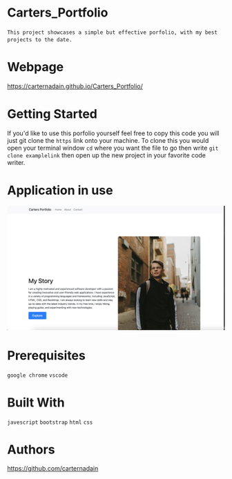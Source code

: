 # Carters_Portfolio
`This project showcases a simple but effective porfolio, with my best projects to the date.`

# Webpage 
https://carternadain.github.io/Carters_Portfolio/


# Getting Started
If you'd like to use this porfolio yourself feel free to copy this code you will just git clone the `https` link onto your machine. To clone this you would open your terminal window `cd` where you want the file to go then write `git clone examplelink` then open up the new project in your favorite code writer. 

# Application in use
<img src="./images/app.jpg" alt="image of application in use">

# Prerequisites
`google chrome`
`vscode`

# Built With 
`javescript`
`bootstrap`
`html`
`css`

# Authors
https://github.com/carternadain